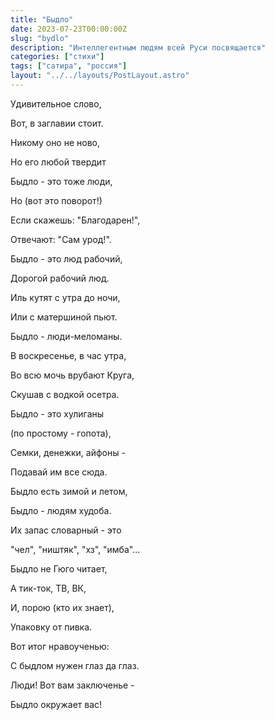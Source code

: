 ```yaml
---
title: "Быдло"
date: 2023-07-23T00:00:00Z
slug: "bydlo"
description: "Интеллегентным людям всей Руси посвящается"
categories: ["стихи"]
tags: ["сатира", "россия"]
layout: "../../layouts/PostLayout.astro"
---
```


Удивительное слово,

Вот, в заглавии стоит.

Никому оно не ново,

Но его любой твердит

Быдло - это тоже люди,

Но (вот это поворот!)

Если скажешь: "Благодарен!",

Отвечают: "Сам урод!".

Быдло - это люд рабочий,

Дорогой рабочий люд.

Иль кутят с утра до ночи,

Или с матершиной пьют.

Быдло - люди-меломаны.

В воскресенье, в час утра,

Во всю мочь врубают Круга,

Скушав с водкой осетра.

Быдло - это хулиганы

(по простому - гопота),

Семки, денежки, айфоны - 

Подавай им все сюда.

Быдло есть зимой и летом,

Быдло - людям худоба.

Их запас словарный - это

"чел", "ништяк", "хз", "имба"...

Быдло не Гюго читает,

А тик-ток, ТВ, ВК,

И, порою (кто их знает),

Упаковку от пивка.

Вот итог нравоученью:

С быдлом нужен глаз да глаз.

Люди! Вот вам заключенье - 

Быдло окружает вас!